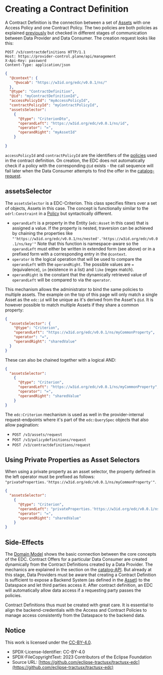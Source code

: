# Creating a Contract Definition

A Contract Definition is the connection between a set of [Assets](01_assets.md) with one Access Policy and one Contract
Policy. The two policies are both policies as explained [previously](02_policies.md) but checked in different
stages of communication between Data Provider and Data Consumer. The creation request looks like this:

```http request
POST /v3/contractdefinitions HTTP/1.1
Host: https://provider-control.plane/api/management
X-Api-Key: password
Content-Type: application/json
```

```json
{
  "@context": {
    "@vocab": "https://w3id.org/edc/v0.0.1/ns/"
  },
  "@type": "ContractDefinition",
  "@id": "myContractDefinitionId",
  "accessPolicyId": "myAccessPolicyId",
  "contractPolicyId": "myContractPolicyId",
  "assetsSelector": 
    {
      "@type": "CriterionDto",
      "operandLeft": "https://w3id.org/edc/v0.0.1/ns/id",
      "operator": "=",
      "operandRight": "myAssetId"
    }
  
}
```
`accessPolicyId` and `contractPolicyId` are the identifiers of the [policies](02_policies.md) used in the contract
definition. On creation, the EDC does not automatically check if a policy with the corresponding `@id` exists - the call
sequence will fail later when the Data Consumer attempts to find the offer in the [catalog-request](04_catalog.md).

## assetsSelector

The `assetsSelector` is a EDC-Criterion. This class specifies filters over a set of objects, Assets in this case. The
concept is functionally similar to the `odrl:Constraint` in a [Policy](02_policies.md) but syntactically different.
- `operandLeft` is a property in the Entity (`edc:Asset` in this case) that is assigned a value. If the property is nested,
  traversion can be achieved by chaining the properties like `"'https://w3id.org/edc/v0.0.1/ns/nested'.'https://w3id.org/edc/v0.0.1/ns/key'"`
  Note that this function is namespace-aware so the `operandLeft` must either be written in extended form (see above)
  or in a prefixed form with a corresponding entry in the `@context`.
- `operator` is the logical operation that will be used to compare the `operandLeft` with the `operandRight`. The possible
  values are `=` (equivalence), `in` (existence in a list) and `like` (regex match).
- `operandRight` is the constant that the dynamically retrieved value of `operandLeft` will be compared to via the `operator`.

This mechanism allows the administrator to bind the same policies to multiple assets. The example on the top of this page
will only match a single Asset as the `edc:id` will be unique as it's derived from the Asset's `@id`. It is however possible
to match multiple Assets if they share a common property:

```json
{
  "assetsSelector": {
    "@type": "Criterion",
    "operandLeft": "https://w3id.org/edc/v0.0.1/ns/myCommonProperty",
    "operator": "=",
    "operandRight": "sharedValue"
  }
}
```
These can also be chained together with a logical AND:

```json
{
  "assetsSelector": 
    {
      "@type": "Criterion",
      "operandLeft": "https://w3id.org/edc/v0.0.1/ns/myCommonProperty",
      "operator": "=",
      "operandRight": "sharedValue"
    }
}
```

The `edc:Criterion` mechanism is used as well in the provider-internal request-endpoints where it's
part of the `edc:QuerySpec` objects that also allow pagination:

- `POST /v3/assets/request`
- `POST /v3/policydefinitions/request`
- `POST /v3/contractdefinitions/request`

## Using Private Properties as Asset Selectors
When using a private property as an asset selector, the property defined in the left operator must be prefixed as follows: `"privateProperties.'https://w3id.org/edc/v0.0.1/ns/myCommonProperty'"`.  

```json
{
  "assetsSelector":
    {
      "@type": "Criterion",
      "operandLeft": "privateProperties.'https://w3id.org/edc/v0.0.1/ns/myCommonProperty'",
      "operator": "=",
      "operandRight": "sharedValue"
    }
}
```


## Side-Effects

The [Domain Model](../README) shows the basic connection between the core concepts of
the EDC. Contract Offers for a particular Data Consumer are created dynamically from the Contract Definitions created
by a Data Provider. The mechanics are explained in the section on the [catalog-API](04_catalog.md). But already at this
stage, Data Providers must be aware that creating a Contract Definition is sufficient to expose a Backend System
(as defined in the [Asset](01_assets.md)) to the Dataspace and let third parties access it.
After contract definition, an EDC will automatically allow data access if a requesting party passes the policies.

Contract Definitions thus must be created with great care. It is essential to align the backend-credentials with the
Access and Contract Policies to manage access consistently from the Dataspace to the backend data.

## Notice

This work is licensed under the [CC-BY-4.0](https://creativecommons.org/licenses/by/4.0/legalcode).

- SPDX-License-Identifier: CC-BY-4.0
- SPDX-FileCopyrightText: 2023 Contributors of the Eclipse Foundation
- Source URL: [https://github.com/eclipse-tractusx/tractusx-edc](https://github.com/eclipse-tractusx/tractusx-edc)
